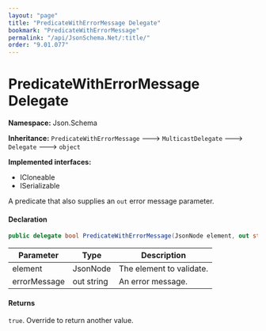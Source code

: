 ```yaml
---
layout: "page"
title: "PredicateWithErrorMessage Delegate"
bookmark: "PredicateWithErrorMessage"
permalink: "/api/JsonSchema.Net/:title/"
order: "9.01.077"
---
```

# PredicateWithErrorMessage Delegate

**Namespace:** Json.Schema

**Inheritance:**
`PredicateWithErrorMessage`
 🡒 
`MulticastDelegate`
 🡒 
`Delegate`
 🡒 
`object`

**Implemented interfaces:**

- ICloneable
- ISerializable

A predicate that also supplies an `out` error message parameter.

#### Declaration

```c#
public delegate bool PredicateWithErrorMessage(JsonNode element, out string errorMessage)
```

| Parameter | Type | Description |
|---|---|---|
| element | JsonNode | The element to validate. |
| errorMessage | out string | An error message. |


#### Returns

`true`.  Override to return another value.

